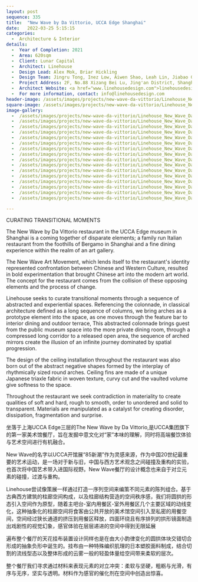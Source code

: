 ```yaml
---
layout: post
sequence: 335
title:  "New Wave by Da Vittorio, UCCA Edge Shanghai"
date:   2022-03-25 5:15:15
categories:
  -  Architecture & Interior
details:
  -  Year of Completion: 2021
  -  Area: 620sqm
  -  Client: Lunar Capital
  -  Architect: Linehouse
  -  Design Lead: Alex Mok, Briar Hickling
  -  Design Team: Jingru Tong, Inez Low, Aiwen Shao, Leah Lin, Jiabao Guo, Cherngyu Chen
  -  Project Address: 2F, No.88 Xizang Bei Lu, Jing'an District, Shanghai
  -  Architect Website: <a href="www.linehousedesign.com">linehousedesign.com</a>
  -  For more information, contact: info@linehousedesign.com
header-image: /assets/images/projects/new-wave-da-vittorio/Linehouse_New_Wave_Da_Vittorio_0021.jpg
square-image: /assets/images/projects/new-wave-da-vittorio/Linehouse_New_Wave_Da_Vittorio_thumb.jpg
image-gallery:
  -  /assets/images/projects/new-wave-da-vittorio/Linehouse_New_Wave_Da_Vittorio_0003.jpg
  -  /assets/images/projects/new-wave-da-vittorio/Linehouse_New_Wave_Da_Vittorio_0006.jpg
  -  /assets/images/projects/new-wave-da-vittorio/Linehouse_New_Wave_Da_Vittorio_0013.jpg
  -  /assets/images/projects/new-wave-da-vittorio/Linehouse_New_Wave_Da_Vittorio_0016.jpg
  -  /assets/images/projects/new-wave-da-vittorio/Linehouse_New_Wave_Da_Vittorio_0019.jpg
  -  /assets/images/projects/new-wave-da-vittorio/Linehouse_New_Wave_Da_Vittorio_0021.jpg
  -  /assets/images/projects/new-wave-da-vittorio/Linehouse_New_Wave_Da_Vittorio_0030.jpg
  -  /assets/images/projects/new-wave-da-vittorio/Linehouse_New_Wave_Da_Vittorio_0033.jpg
  -  /assets/images/projects/new-wave-da-vittorio/Linehouse_New_Wave_Da_Vittorio_0039.jpg
  -  /assets/images/projects/new-wave-da-vittorio/Linehouse_New_Wave_Da_Vittorio_0046.jpg
  -  /assets/images/projects/new-wave-da-vittorio/Linehouse_New_Wave_Da_Vittorio_0047.jpg
  -  /assets/images/projects/new-wave-da-vittorio/Linehouse_New_Wave_Da_Vittorio_0050.jpg
  -  /assets/images/projects/new-wave-da-vittorio/Linehouse_New_Wave_Da_Vittorio_0051.jpg
  -  /assets/images/projects/new-wave-da-vittorio/Linehouse_New_Wave_Da_Vittorio_0053.jpg
  -  /assets/images/projects/new-wave-da-vittorio/Linehouse_New_Wave_Da_Vittorio_0055.jpg
  -  /assets/images/projects/new-wave-da-vittorio/Linehouse_New_Wave_Da_Vittorio_0057.jpg
  
---
```

CURATING TRANSITIONAL MOMENTS

The New Wave by Da Vittorio restaurant in the UCCA Edge museum in Shanghai is a coming together of disparate elements; a family run Italian restaurant from the foothills of Bergamo in Shanghai and a fine dining experience within the realm of an art gallery.

The New Wave Art Movement, which lends itself to the restaurant's identity represented confrontation between Chinese and Western Culture, resulted in bold experimentation that brought Chinese art into the modern art world. The concept for the restaurant comes from the collision of these opposing elements and the process of change.

Linehouse seeks to curate transitional moments through a sequence of abstracted and experiential spaces. Referencing the colonnade, in classical architecture defined as a long sequence of columns, we bring arches as a prototype element into the space, as one moves through the feature bar to interior dining and outdoor terrace, This abstracted colonnade brings guest from the public museum space into the more private dining room, through a compressed long corridor to a released open area, the sequence of arched mirrors create the illusion of an infinite journey dominated by spatial progression.  

The design of the ceiling installation throughout the restaurant was also born out of the abstract negative shapes formed by the interplay of rhythmically sized round arches. Ceiling fins are made of a unique Japanese triaxle fabric in woven texture, curvy cut and the vaulted volume give softness to the space.

Throughout the restaurant we seek contradiction in materiality to create qualities of soft and hard, rough to smooth, order to unordered and solid to transparent. Materials are manipulated as a catalyst for creating disorder, dissipation, fragmentation and surprise.

坐落于上海UCCA Edge三层的The New Wave by Da Vittorio,是UCCA集团旗下的第一家美术馆餐厅，旨在发掘中意文化对“家”本味的理解，同时将高端餐饮体验与艺术空间进行有机融合。

New Wave的名字以UCCA开馆展“85新潮”作为灵感来源，作为中国20世纪最重要的艺术运动，是一场对于新与旧，中国与西方艺术观念之间碰撞及重构的实验，也首次将中国艺术带入进国际视野。New Wave餐厅的设计概念也来自于对立元素的碰撞，过渡与重构。

Linehouse尝试像策展一样通过打造一序列空间来编策不同元素的陈列组合。基于古典西方建筑的柱廊空间构成，以及柱廊结构营造的空间秩序感，我们将圆拱的形态引入空间作为原型，随着主吧台-室内用餐区-室外用餐区几个主要区域的动线变化，这种抽象化的柱廊空间将食客由公共开放的美术馆空间引入至私密的用餐空间，空间经过狭长通道的挤压到用餐区释放，四面环绕且有序排列的拱形镜面制造出戏剧性的视觉幻象，感官体验在层层递进的空间中得到无限延展

遍布整个餐厅的天花挂布装置设计同样也是在由大小韵律变化的圆拱体块交错切合形成的抽象负形中诞生的。挂布由一种特殊编织肌理的日本塑胶面料制成，结合切割的流线型态以及整体形成的云雾一般的轻盈体量给空间带来柔软的层次。

整个餐厅我们寻求通过材料来表现元素的对立冲突：柔软与坚硬，粗粝与光滑，有序与无序，坚实与透明。材料作为感官的催化剂在空间中创造出惊喜。


